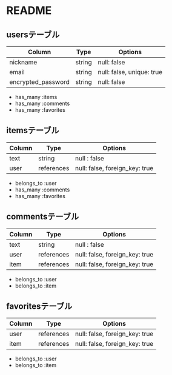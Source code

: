 # README
## usersテーブル
| Column             | Type   | Options                   |
| ------------------ | ------ | ------------------------- |
| nickname           | string | null: false               |
| email              | string | null: false, unique: true |
| encrypted_password | string | null: false               |
- has_many :items
- has_many :comments
- has_many :favorites

## itemsテーブル
| Column | Type       | Options                        |
| ------ | ---------- | ------------------------------ |
| text   | string     | null : false                   |
| user   | references | null: false, foreign_key: true |
- belongs_to :user
- has_many :comments
- has_many :favorites

## commentsテーブル
| Column | Type       | Options                        |
| ------ | ---------- | ------------------------------ |
| text   | string     | null : false                   |
| user   | references | null: false, foreign_key: true |
| item   | references | null: false, foreign_key: true |
- belongs_to :user
- belongs_to :item

## favoritesテーブル
| Column | Type       | Options                        |
| ------ | ---------- | ------------------------------ |
| user   | references | null: false, foreign_key: true |
| item   | references | null: false, foreign_key: true |
- belongs_to :user
- belongs_to :item
